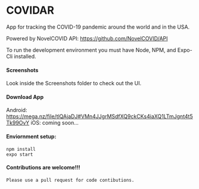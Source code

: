 # COVIDAR

App for tracking the COVID-19 pandemic around the world and in the USA.

Powered by NovelCOVID API: https://github.com/NovelCOVID/API

To run the development environment you must have Node, NPM, and Expo-Cli installed.

#### Screenshots

Look inside the Screenshots folder to check out the UI.

#### Download App

Android: https://mega.nz/file/tlQAjaDJ#VMn4JJgrMSdfXQ9ckCKs4iaXQ1LTmJgnt4t5Tk99OvY
iOS: coming soon...

#### Enviornment setup:

    npm install
    expo start 

#### Contributions are welcome!!!

    Please use a pull request for code contibutions.
